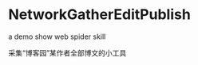NetworkGatherEditPublish
========================

a demo show web spider skill

采集“博客园”某作者全部博文的小工具
